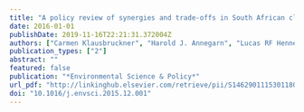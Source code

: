 ```yaml
---
title: "A policy review of synergies and trade-offs in South African climate change mitigation and air pollution control strategies"
date: 2016-01-01
publishDate: 2019-11-16T22:21:31.372004Z
authors: ["Carmen Klausbruckner", "Harold J. Annegarn", "Lucas RF Henneman", "Peter Rafaj"]
publication_types: ["2"]
abstract: ""
featured: false
publication: "*Environmental Science & Policy*"
url_pdf: "http://linkinghub.elsevier.com/retrieve/pii/S1462901115301180"
doi: "10.1016/j.envsci.2015.12.001"
---
```


